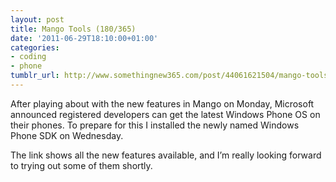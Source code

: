 ```yaml
---
layout: post
title: Mango Tools (180/365)
date: '2011-06-29T18:10:00+01:00'
categories:
- coding
- phone
tumblr_url: http://www.somethingnew365.com/post/44061621504/mango-tools-180365
---
```

After playing about with the new features in Mango on Monday, Microsoft announced registered developers can get the latest Windows Phone OS on their phones. To prepare for this I installed the newly named Windows Phone SDK on Wednesday.

The link shows all the new features available, and I’m really looking forward to trying out some of them shortly.
